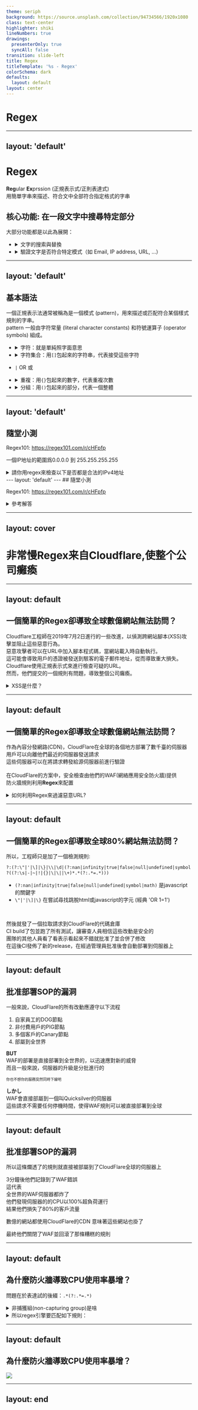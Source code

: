 ```yaml
---
theme: seriph
background: https://source.unsplash.com/collection/94734566/1920x1080
class: text-center
highlighter: shiki
lineNumbers: true
drawings:
  presenterOnly: true
  syncAll: false
transition: slide-left
title: Regex
titleTemplate: '%s - Regex'
colorSchema: dark
defaults:
  layout: default
layout: center
---
```


# Regex


---
layout: 'default'
---

# Regex

**Reg**ular **Ex**prssion
(正規表示式/正則表達式)  
用簡單字串來描述、符合文中全部符合指定格式的字串

## 核心功能: 在一段文字中搜尋特定部分

大部分功能都是以此為展開：
- <details>
    <summary> 文字的搜索與替換 </summary>
    例：

    <!-- 利用vim做演示 -->

    ```txt
    bau -> byau
    ceu -> cyeu
    diu -> dyiu
    fou -> fyou
    gau -> gyau
    ```
    vim cmd: `:%s/\(\w\)\(\w\w\)/\1y\2/g`
  </details>

- <details> 
    <summary> 驗證文字是否符合特定模式（如 Email, IP address, URL, ...）</summary>

    檢查合法 Email:
    `^((?!\.)[\w\-_.]*[^.])(@\w+)(\.\w+(\.\w+)?[^.\W])$`
  </details>


---
layout: 'default'
---

## 基本語法

一個正規表示法通常被稱為是一個模式 (pattern)，用來描述或匹配符合某個樣式規則的字串。  
pattern 一般由字符常量 (literal character constants) 和符號運算子 (operator symbols) 組成。  



- <details>
    <summary>字符：就是單純照字面意思</summary>
    如：<code>Dustin</code> 就是匹配<code>Dustin</code> 這個字串
  </details>

- <details>
    <summary>字符集合：用<code>[]</code>包起來的字符串，代表接受這些字符</summary>
    如：<code>[aiueo]</code>代表我要找<code>aiueo</code>中的其中一個字
    
    也有特殊用法如<code>[a-z]</code>代表所有小寫字母a到z  
    <code>\n</code> 代表新一行  
    <code>\w</code> 代表所有字母、數字、底線  
    <code>\d</code> 任何數字  
    <code>\s</code> 任何空白字元  
    <code>.</code> 代表任何字元  
    ... 等等等等
  </details>

- `|` OR 或

- <details>
    <summary>重複：用<code>{}</code>包起來的數字，代表重複次數</summary>
    如：<code>a{3}</code>代表<code>aaa</code><br/>
    <code>a{3,5}</code>代表<code>aaa</code>、<code>aaaa</code>或<code>aaaaa</code>

    也有特殊的符號來表示常用的次數限制：<br/>
    <code>a+</code>代表一個以上的a<br/>
    <code>a*</code>代表零個以上的a<br/>
    <code>a?</code>代表零個或一個a<br/>

  </details>

- <details>
    <summary>分組：用<code>()</code>包起來的部分，代表一個整體</summary>
    如：<code>(ab)+</code>代表<code>ab</code>、<code>abab</code>、<code>ababab</code>...等等

    在需要嵌套過濾選項常用
  </details>


<!--

open regex101
explain how to use regex101

On every step:
    1) the regex
    2) the test cases
    3) the explanation
    +) the process of how the regex be matched

-->

---
layout: 'default'
---

## 隨堂小測

Regex101: https://regex101.com/r/cHFpfp

一個IP地址的範圍爲0.0.0.0 到 255.255.255.255  

<details>
        <summary>請你用regex來檢查以下是否都是合法的IPv4地址</summary>
<table>
<tbody>

<tr>
<td>10.0.0.30</td>
<td>172.16.0.1</td>
<td>114.514.1919.810</td>
<td>155.255.255&255</td>
</tr>

<tr>
<td>256.0.0.1</td>
<td>192.168.1.1</td>
<td>10.0.0.1</td>
<td>300.200.100.50</td>
</tr>

<tr>
<td>127.0.0.1</td>
<td>8.8.8.8</td>
<td>1.2.3.4.5</td>
<td>192.168.1.</td>
</tr>

<tr>
<td>123.45.67.89</td>
<td>192.168.1.256</td>
<td>192.168.-1.1</td>
<td>192.168.1.1</td>
</tr>

<tr>
<td>203.0.113.0</td>
<td>192.168.1.abc</td>
<td>192.168.1.256</td>
<td>198.51.100.1</td>
</tr>

<tr>
<td>192.168.300.1</td>
<td>0.0.0.0</td>
</tr>

</tbody>
</table>
</details>
---
layout: 'default'
---
## 隨堂小測

Regex101: https://regex101.com/r/cHFpfp

<details>
   <summary>參考解答</summary>
   <code>^(25[0-5]|2[0-4]\d|1\d\d|[1-9]\d|\d)(\.(25[0-5]|2[0-4]\d|1\d\d|[1-9]\d|\d)){3}$</code>

   拆解：
    <ul>
    <li> <code>25[0-5]</code> 代表 250-255 </li>
    <li> <code>2[0-4]\d</code> 代表 200-249 </li>
    <li> <code>1\d\d</code> 代表 100-199 </li>
    <li> <code>[1-9]\d</code> 代表 10-99 </li>
    <li> <code>\d</code> 代表 0-9 </li>
    </ul>

    => (25[0-5]|2[0-4]\d|1\d\d|[1-9]\d|\d) 代表一個0-255的數字
    => (\.(25[0-5]|2[0-4]\d|1\d\d|[1-9]\d|\d)) 前面多了一個點：代表點後接一個0-255的數字
    => {3} 代表重複三次



</details>

---
layout: cover
---

#  非常慢Regex来自Cloudflare,使整个公司癱瘓

---
layout: default
---


##  一個簡單的Regex卻導致全球數億網站無法訪問？

Cloudflare工程師在2019年7月2日進行的一些改進，以偵測跨網站腳本(XSS)攻擊並阻止這些惡意行為。   
惡意攻擊者可以在URL中加入腳本程式碼，當網站載入時自動執行。   
這可能會導致用戶的憑證被發送到駭客的電子郵件地址，從而導致重大損失。  
Cloudflare使用正規表示式來進行檢查可疑的URL。  
然而，他們提交的一個規則有問題，導致整個公司癱瘓。

<details>
<summary>XSS是什麼？</summary>
XSS（跨網站腳本）攻擊是一種網絡安全漏洞，它允許攻擊者將惡意腳本注入到網頁中的用戶端（通常是通過網頁應用程序）上。  
當受害者訪問帶有惡意腳本的網頁時，該腳本就會在他們的瀏覽器中運行，  
進而使攻擊者能夠竊取用戶的cookie、session token等敏感資訊，或者修改網頁上的內容

將這種惡意URL發送給毫無戒備的小白，boom!  
他的帳號就是你的了
</details>

---
layout: default
---
<style>
.small {
font-size: 10px;
}
</style>

##  一個簡單的Regex卻導致全球數億網站無法訪問？
作為內容分發網路(CDN)，CloudFlare在全球的各個地方部署了數千臺的伺服器  
用戶可以向離他們最近的伺服器發送請求  
這些伺服器可以在將請求轉發給源伺服器前進行驗證  
<br/>
在CloudFlare的方案中，安全檢查由他們的WAF(網絡應用安全防火牆)提供  
防火牆規則利用**Regex**來配置  
<details>
<summary>如何利用Regex來過濾惡意URL?</summary>
例
絕大部分的時候，一個正常的URL絕對不會包含SQL指令<br/>
<code>http://example.com/users?id=1; DROP TABLE users;</code><div class="small">(怎麽動不動就Drop別人Table啊</div>
可以使用以下Regex來偵測: <br/>
<code>('|b)(SELECT|INSERT|DROP|UPDATE|DELETE|UNION|EXEC|CREATE|INTO|FROM|WHERE)\b.*</code>
</details>

---
layout: default
---

## 一個簡單的Regex卻導致全球80%網站無法訪問？
所以，工程師只是加了一個檢測規則:  

```txt
?:(?:\"|'|\]|\}|\\|\d|(?:nan|infinity|true|false|null|undefined|symbol|math)|\`|\-|\+)+[)]*;
?((?:\s|-|~|!|{}|\|\||\+)*.*(?:.*=.*)))
```

- `(?:nan|infinity|true|false|null|undefined|symbol|math)` 是javascript的關鍵字
- `\"|'|\]|\}` 在嘗試尋找跳脫html或javascript的字元 (經典 'OR 1=1')


<!-- 可以看到，他在匹配一些javascript的關鍵字 -->
<!-- 以及一些可以跳脫html或javascript的字符，如引號和大括號 -->
<!-- 也可以看到他在匹配一些URL查詢字符串(`param=query_string`)，這是XSS常見切入點 -->

<br/>

然後就發了一個拉取請求到CloudFlare的代碼倉庫  
CI build了包並跑了所有測試，讓審查人員相信這些改動是安全的  
團隊的其他人員看了看表示看起來不錯就批准了並合併了修改  
在這後CI發佈了新的release，在經過管理員批准後會自動部署到伺服器上  


---
layout: default
---

<style>
.small {
font-size: 10px;
}
</style>
## 批准部署SOP的漏洞

一般來說，CloudFlare的所有改動應遵守以下流程
1. 自家員工的DOG節點
2. 非付費用戶的PIG節點
3. 多個客戶的Canary節點
4. 部屬到全世界

**BUT**  
WAF的部署是直接部署到全世界的，以迅速應對新的威脅  
而且一般來說，伺服器的升級是分批進行的<div class="small">你也不想你的服務突然同時下線吧</div>

**しかし**  
WAF會直接部屬到一個叫Quicksilver的伺服器  
這些請求不需要任何停機時間，使得WAF規則可以被直接部署到全球

---
layout: default
---

## 批准部署SOP的漏洞

所以這條爛透了的規則就直接被部屬到了CloudFlare全球的伺服器上

3分鐘後他們記錄到了WAF錯誤  
這代表  
全世界的WAF伺服器都炸了  
他們發現伺服器的的CPU以100%超負荷運行  
結果他們損失了80%的客戶流量

數億的網站都使用CloudFlare的CDN
意味著這些網站也掛了

最終他們關閉了WAF並回滾了那條糟糕的規則

---
layout: default
---

## 為什麼防火牆導致CPU使用率暴增？

問題在於表達試的後綴：`.*(?:.*=.*)`

<details>
<summary>非捕獲組(non-capturing group)是啥</summary>
他代表要匹配的內容但不包含在輸出中

input: `http://example.com/foo`  
regex: `(?:https?)://([\w]+)(/[\w/]*)`  
output: `example.com` `/foo`

</details>

<details>
<summary>所以regex引擎要匹配如下規則：</summary>

- `.*`: 任意數量的字元
- `.*`: 任意數量的字元
- `=` : 一個等號
- `.*`: 任意數量的字元

</details>
<!--切regex101做演示-->

---
layout: default
---

## 為什麼防火牆導致CPU使用率暴增？

![](https://blog.cloudflare.com/content/images/2019/07/failing-x-x.png)

---
layout: end
---
